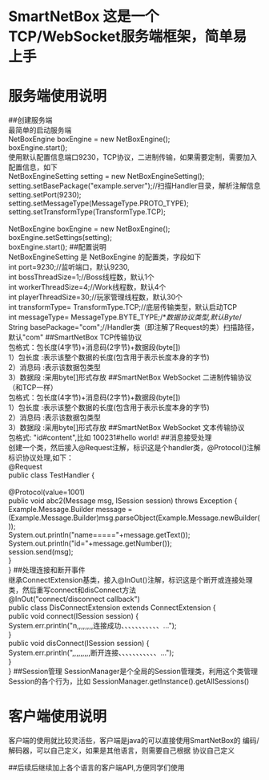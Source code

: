 # SmartNetBox 这是一个TCP/WebSocket服务端框架，简单易上手
# 服务端使用说明
##创建服务端
<br>最简单的启动服务端
<br>NetBoxEngine boxEngine = new NetBoxEngine();
<br>boxEngine.start();
<br>使用默认配置信息端口9230，TCP协议，二进制传输，如果需要定制，需要加入配置信息，如下
<br>NetBoxEngineSetting setting  = new NetBoxEngineSetting();
<br>setting.setBasePackage("example.server");//扫描Handler目录，解析注解信息
<br>setting.setPort(9230);
<br>setting.setMessageType(MessageType.PROTO_TYPE);
<br>setting.setTransformType(TransformType.TCP);
<br>
<br>NetBoxEngine boxEngine = new NetBoxEngine();
<br>boxEngine.setSettings(setting);
<br>boxEngine.start();
##配置说明
<br>NetBoxEngineSetting 是 NetBoxEngine 的配置类，字段如下
<br>int port=9230;//监听端口，默认9230,
<br>int bossThreadSize=1;//Boss线程数，默认1个
<br>int workerThreadSize=4;//Work线程数，默认4个
<br>int playerThreadSize=30;//玩家管理线程数，默认30个
<br>int transformType= TransformType.TCP;//底层传输类型，默认启动TCP
<br>int messageType= MessageType.BYTE_TYPE;/**数据协议类型,默认Byte*/
<br>String basePackage="com";//Handler类（即注解了Request的类）扫描路径，默认"com"
##SmartNetBox TCP传输协议
<br>包格式：包长度(4字节)+消息码(2字节)+数据段(byte[])
<br>	1）包长度      :表示该整个数据的长度(包含用于表示长度本身的字节)
<br>    2）消息码      :表示该数据包类型
<br>	3）数据段      :采用byte[]形式存放
##SmartNetBox WebSocket 二进制传输协议（和TCP一样）
<br>包格式：包长度(4字节)+消息码(2字节)+数据段(byte[])
<br>	1）包长度      :表示该整个数据的长度(包含用于表示长度本身的字节)
<br>    2）消息码      :表示该数据包类型
<br>	3）数据段      :采用byte[]形式存放
##SmartNetBox WebSocket 文本传输协议
<br>包格式: "id#content",比如 100231#hello world!
##消息接受处理
<br>创建一个类，然后接入@Request注解，标识这是个handler类，@Protocol()注解标识协议处理,如下：
<br>@Request
<br>public class TestHandler {
<br>
<br>	@Protocol(value=1001)
<br>	public void abc2(Message msg, ISession session) throws Exception {
<br>		Example.Message.Builder message = (Example.Message.Builder)msg.parseObject(Example.Message.newBuilder());
<br>		System.out.println("name====="+message.getText());
<br>		System.out.println("id="+message.getNumber());
<br>		session.send(msg);
<br>	}
<br>}
##处理连接和断开事件
<br>继承ConnectExtension基类，接入@InOut()注解，标识这是个断开或连接处理类，然后重写connect和disConnect方法
<br>@InOut("connect/disconnect callback")
<br>public class DisConnectExtension extends ConnectExtension {
<br>	public void connect(ISession session) {
<br>		System.err.println("n,,,,,,,,连接成功、、、、、、、、、、、...");
<br>	}
<br>	public void disConnect(ISession session) {
<br>		System.err.println(",,,,,,,,,断开连接、、、、、、、、、、、...");
<br>	}
<br>}
##Session管理
SessionManager是个全局的Session管理类，利用这个类管理Session的各个行为，比如 SessionManager.getInstance().getAllSessions()

# 客户端使用说明
客户端的使用就比较灵活些，客户端是java的可以直接使用SmartNetBox的 编码/解码器，可以自己定义，如果是其他语言，则需要自己根据
协议自己定义

##后续后继续加上各个语言的客户端API,方便同学们使用

